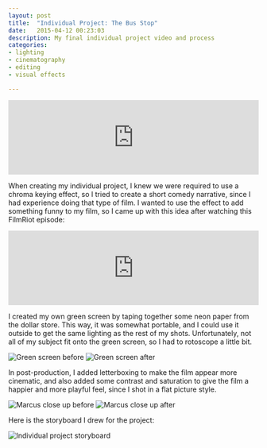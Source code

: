 ```yaml
---
layout: post
title:  "Individual Project: The Bus Stop"
date:   2015-04-12 00:23:03
description: My final individual project video and process
categories:
- lighting
- cinematography
- editing
- visual effects

---
```


<div class="videoWrapper">
  <iframe width="100%" height="auto" src="https://www.youtube.com/embed/pUo4qBW0UTA?rel=0" frameborder="0" allowfullscreen></iframe>
</div>

When creating my individual project, I knew we were required to use a chroma keying effect, so I tried to create a short comedy narrative, since I had experience doing that type of film. I wanted to use the effect to add something funny to my film, so I came up with this idea after watching this FilmRiot episode:

<div class="videoWrapper">
  <iframe width="100%" height="auto" src="https://www.youtube.com/embed/bqIEnkwd54s?rel=0" frameborder="0" allowfullscreen></iframe>
</div>

I created my own green screen by taping together some neon paper from the dollar store. This way, it was somewhat portable, and I could use it outside to get the same lighting as the rest of my shots. Unfortunately, not all of my subject fit onto the green screen, so I had to rotoscope a little bit.

![Green screen before](/iat344-film-blog/assets/img/individual-1.jpg)
![Green screen after](/iat344-film-blog/assets/img/individual-2.jpg)

In post-production, I added letterboxing to make the film appear more cinematic, and also added some contrast and saturation to give the film a happier and more playful feel, since I shot in a flat picture style.

![Marcus close up before](/iat344-film-blog/assets/img/individual-3.jpg)
![Marcus close up after](/iat344-film-blog/assets/img/individual-4.jpg)

Here is the storyboard I drew for the project: 

![Individual project storyboard](/iat344-film-blog/assets/img/individual-storyboard.jpg)
